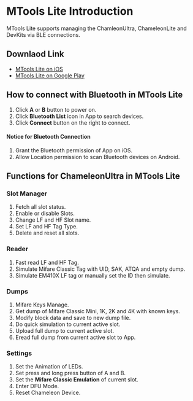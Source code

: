 # MTools Lite Introduction  
MTools Lite supports managing the ChamleonUltra, ChameleonLite and DevKits via BLE connections. 
## Downlaod Link 
- [MTools Lite on iOS](https://apps.apple.com/app/mtools-ble-rfid-reader/id1531345398) 
- [MTools Lite on Google Play](https://play.google.com/store/apps/details?id=com.mtoolstec.mtoolsLite) 

## How to connect with Bluetooth in MTools Lite
1. Click **A** or **B** button to power on.
2. Click **Bluetooth List** icon in App to search devices.
3. Click **Connect** button on the right to connect.

#### Notice for Bluetooth Connection
1. Grant the Bluetooth permission of App on iOS.
2. Allow Location permission to scan Bluetooth devices on Android.

## Functions for ChameleonUltra in MTools Lite
### Slot Manager  
1. Fetch all slot status.
2. Enable or disable Slots. 
3. Change LF and HF Slot name. 
4. Set LF and HF Tag Type.
5. Delete and reset all slots. 

### Reader  
1. Fast read LF and HF Tag. 
2. Simulate Mifare Classic Tag with UID, SAK, ATQA and empty dump. 
3. Simulate EM410X LF tag or manually set the ID then simulate. 

### Dumps 
1. Mifare Keys Manage.
2. Get dump of Mifare Classic Mini, 1K, 2K and 4K with known keys.
3. Modify block data and save to new dump file. 
4. Do quick simulation to current active slot. 
5. Upload full dump to current active slot. 
6. Eread full dump from current active slot to App.

### Settings
1. Set the Animation of LEDs. 
2. Set press and long press button of A and B. 
3. Set the **Mifare Classic Emulation** of current slot. 
4. Enter DFU Mode. 
5. Reset Chameleon Device.